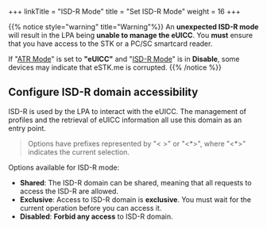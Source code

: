 +++
linkTitle = "ISD-R Mode"
title = "Set ISD-R Mode"
weight = 16
+++

{{% notice style="warning" title="Warning"%}}
An **unexpected ISD-R mode** will result in the LPA being **unable to manage the eUICC**. You **must** ensure that you have access to the STK or a PC/SC smartcard reader.

If "[ATR Mode](/stk/settings/atr)" is set to **"eUICC"** and "[ISD-R Mode](/stk/settings/isd-r)" is in **Disable**, some devices may indicate that eSTK.me is corrupted.
{{% /notice %}}

## Configure ISD-R domain accessibility

ISD-R is used by the LPA to interact with the eUICC. The management of profiles and the retrieval of eUICC information all use this domain as an entry point.

> Options have prefixes represented by "\< \>" or "\<\*\>", where "\<\*\>" indicates the current selection.  

Options available for ISD-R mode:

- **Shared**: The ISD-R domain can be shared, meaning that all requests to access the ISD-R are allowed.
- **Exclusive**: Access to ISD-R domain is **exclusive**. You must wait for the current operation before you can access it.
- **Disabled**: **Forbid any access** to ISD-R domain.
